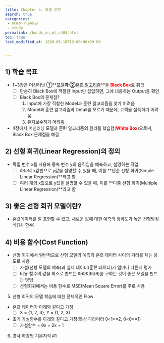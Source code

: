 ```yaml
---
title: Chapter 4. 모델 훈련
search: true
categories:
 - 핸즈온 머신러닝
 - study
permalink: /hands_on_ml_ch04.html
toc: true
last_modified_at: 2020-05-18T19:00:00+09:00


---
```


## 1) 학습 목표

- 1~3장은 머신러닝 ①**<u>모델</u>**과 ②**<u>훈련 알고리즘</u>**을 <span style="color:red">**Black Box**</span>로 취급
  - [ ] 단순히 Black Box에 적절한 Input만 삽입하면, 그에 대응하는 Output을 확인
  - [ ] Black Box의 문제점?
    1. Input에 가장 적합한 Model과 훈련 알고리즘을 찾기 어려움
    2. Model과 훈련 알고리즘의 Detail을 모르기 때문에, 고객을 설득하기 어려움
    3. 유지보수하기 어려움
- 4장에서 머신러닝 모델과 훈련 알고리즘의 원리를 학습함(<span style="color:red">**White Box**</span>)으로써, Black Box 문제점을 해결

## 2) 선형 회귀(Linear Regression)의 정의

- 독립 변수 x를 사용해 종속 변수 y의 움직임을 예측하고, 설명하는 작업
  - [ ] 하나의 x값만으로 y값을 설명할 수 있을 때, 이를 **단순 선형 회귀(Simple Linear Regression)**라고 함
  - [ ] 여러 개의 x값으로 y값을 설명할 수 있을 때, 이를 **다중 선형 회귀(Multiple Linear Regression)**라고 함

## 3) 좋은 선형 회귀 모델이란?

- 훈련데이터를 잘 표현할 수 있고, 새로운 값에 대한 예측의 정확도가 높은 선형방정식(1차 함수)

## 4) 비용 함수(Cost Function)

- 선형 회귀에서 일반적으로 선형 모델의 예측과 훈련 데이터 사이의 거리를 재는 용도로 사용
  - [ ] 가설(선형 모델의 예측)과 실제 데이터(훈련 데이터)가 얼마나 다른지 평가
  - [ ] 비용 함수의 값을 최소로 만드는 파라미터(θ)를 구하는 것이 좋은 모델을 만드는 방법
  - [ ] 선형회귀에서는 비용 함수로 MSE(Mean Square Error)를 주로 사용

5) 선형 회귀의 모델 학습에 대한 전체적인 Flow

- 훈련 데이터가 아래와 같다고 가정
  - [ ] X = {1, 2, 3}, Y = {1, 2, 3}

- 초기 가설함수를 아래와 같다고 가정(특성 파라미터 θ<1>=2, θ<0>=1)
  - [ ] 가설함수 = θx = 2x + 1

6) 경사 하강법 기본지식 #1





